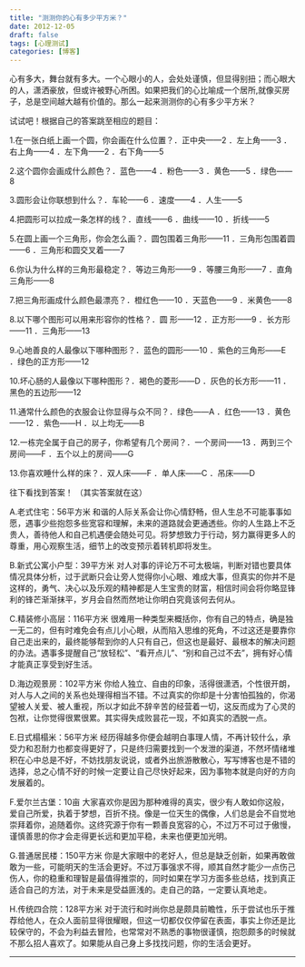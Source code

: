 ```yaml
---
title: "测测你的心有多少平方米？"
date: 2012-12-05
draft: false
tags: [心理测试]
categories: [博客]
---
```


心有多大，舞台就有多大。一个心眼小的人，会处处谨慎，但显得别扭；而心眼大的人，潇洒豪放，但或许被野心所困。如果把我们的心比喻成一个居所,就像买房子，总是空间越大越有价值的。那么一起来测测你的心有多少平方米？

试试吧！根据自己的答案跳至相应的题目：



1.在一张白纸上画一个圆，你会画在什么位置？．正中央——2 ．左上角——3 ．右上角——4 ．左下角——2 ．右下角——5

2.这个圆你会画成什么颜色？．蓝色——4 ．粉色——3 ．黄色——5 ．绿色——8

3.圆形会让你联想到什么？．车轮——6 ．速度——4 ．人生——5

4.把圆形可以拉成一条怎样的线？．直线——6 ．曲线——10 ．折线——5

5.在圆上画一个三角形，你会怎么画？．圆包围着三角形——11 ．三角形包围着圆——6 ．三角形和圆交叉着——7

6.你认为什么样的三角形最稳定？．等边三角形——9 ．等腰三角形——7 ．直角三角形——8

7.把三角形画成什么颜色最漂亮？．橙红色——10 ．天蓝色——9 ．米黄色——8

8.以下哪个图形可以用来形容你的性格？．圆 形——12 ．正方形——9 ．长方形——11 ．三角形——13

9.心地善良的人最像以下哪种图形？．蓝色的圆形——10 ．紫色的三角形——E ．绿色的正方形——12

10.坏心肠的人最像以下哪种图形？．褐色的菱形——D ．灰色的长方形——11 ．黑色的五边形——12

11.通常什么颜色的衣服会让你显得与众不同？．绿色——A ．红色——13 ．黄色——12 ．紫色——H ．以上均无——B

12.一栋完全属于自己的房子，你希望有几个房间？．一个房间——13 ．两到三个房间——F ．五个以上的房间——G

13.你喜欢睡什么样的床？．双人床——F ．单人床——C ．吊床——D

往下看找到答案！
（其实答案就在这） 




A.老式住宅：56平方米 和谐的人际关系会让你心情舒畅，但人生总不可能事事如愿，遇事少些抱怨多些宽容和理解，未来的道路就会更通透些。你的人生路上不乏贵人，善待他人和自己机遇便会随处可见。将梦想致力于行动，努力赢得更多人的尊重，用心观察生活，细节上的改变预示着转机即将发生。 

B.新式公寓小户型：39平方米 对人对事的评论万不可太极端，判断对错也要具体情况具体分析，过于武断只会让旁人觉得你小心眼、难成大事，但真实的你并不是这样的，勇气、决心以及乐观的精神都是人生宝贵的财富，相信时间会将你略显锋利的锋芒渐渐抹平，岁月会自然而然地让你明白究竟该何去何从。 

C.精装修小高层：116平方米 很难用一种类型来概括你，你有自己的特点，确是独一无二的，但有时难免会有点儿小心眼，从而陷入思维的死角，不过这还是要靠你自己走出来的，最终能够帮到你的人只有自己，但这也是最好、最根本的解决问题的办法。遇事多提醒自己“放轻松”、“看开点儿”、“别和自己过不去”，拥有好心情才能真正享受到好生活。 

D.海边观景房：102平方米 你给人独立、自由的印象，活得很潇洒，个性很开朗，对人与人之间的关系也处理得相当不错。不过真实的你却是十分害怕孤独的，你渴望被人关爱、被人重视，所以才如此不辞辛苦的经营着一切，这反而成为了心灵的包袱，让你觉得很累很累。其实得失成败昙花一现，不如真实的洒脱一点。 

E.日式榻榻米：56平方米 经历得越多你便会越明白事理人情，不再计较什么，承受力和忍耐力也都变得更好了，只是终归需要找到一个发泄的渠道，不然坏情绪堆积在心中总是不好，不妨找朋友说说，或者外出旅游散散心，写写博客也是不错的选择，总之心情不好的时候一定要让自己尽快好起来，因为事物本就是向好的方向发展着的。 

F.爱尔兰古堡：10亩 大家喜欢你是因为那种难得的真实，很少有人敢如你这般，爱自己所爱，执着于梦想，百折不挠。像是一位天生的偶像，人们总是会不自觉地崇拜着你，追随着你。这终究源于你有一颗善良宽容的心，不过万不可过于傲慢，谨慎善思的你才会走得更长远和更加平稳，未来也便更加光明。 

G.普通居民楼：150平方米 你是大家眼中的老好人，但总是缺乏创新，如果再敢做敢为一些，可能明天的生活会更好。不过万事强求不得，顺其自然才能少一点伤己伤人，你的稳重和理智是最值得推崇的，同时如果在学习方面多些总结，找到真正适合自己的方法，对于未来是受益匪浅的。走自己的路，一定要认真地走。 

H.传统四合院：128平方米 对于流行和时尚你总是颇具前瞻性，乐于尝试也乐于推荐给他人，在众人面前显得很耀眼，但这一切都仅仅停留在表面，事实上你还是比较保守的，不会为利益去冒险，也常常对不熟悉的事物很谨慎，抱怨颇多的时候就不那么招人喜欢了。如果能从自己身上多找找问题，你的生活会更好。 


 
- - -
 